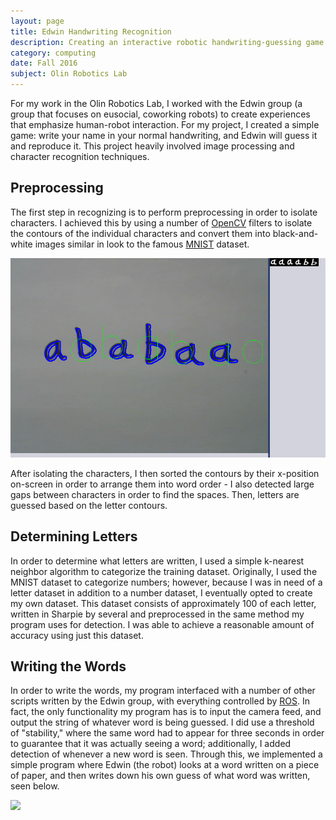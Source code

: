 ```yaml
---
layout: page
title: Edwin Handwriting Recognition
description: Creating an interactive robotic handwriting-guessing game.
category: computing
date: Fall 2016
subject: Olin Robotics Lab
---
```


For my work in the Olin Robotics Lab, I worked with the Edwin group (a group that focuses on eusocial, coworking robots) to create experiences that emphasize human-robot interaction. For my project, I created a simple game: write your name in your normal handwriting, and Edwin will guess it and reproduce it. This project heavily involved image processing and character recognition techniques.

## Preprocessing

The first step in recognizing is to perform preprocessing in order to isolate characters. I achieved this by using a number of [OpenCV](https://opencv.org/) filters to isolate the contours of the individual characters and convert them into black-and-white images similar in look to the famous [MNIST](http://yann.lecun.com/exdb/mnist/) dataset.

<div class = "row uniform">
  <div class = "6u -3u">
    <span class = "image fit">
      <img src="images/chars.png">
    </span>
  </div>
</div>


After isolating the characters, I then sorted the contours by their x-position on-screen in order to arrange them into word order - I also detected large gaps between characters in order to find the spaces. Then, letters are guessed based on the letter contours.

## Determining Letters

In order to determine what letters are written, I used a simple k-nearest neighbor algorithm to categorize the training dataset. Originally, I used the MNIST dataset to categorize numbers; however, because I was in need of a letter dataset in addition to a number dataset, I eventually opted to create my own dataset. This dataset consists of approximately 100 of each letter, written in Sharpie by several and preprocessed in the same method my program uses for detection. I was able to achieve a reasonable amount of accuracy using just this dataset.

## Writing the Words

In order to write the words, my program interfaced with a number of other scripts written by the Edwin group, with everything controlled by [ROS](http://www.ros.org/). In fact, the only functionality my program has is to input the camera feed, and output the string of whatever word is being guessed. I did use a threshold of "stability," where the same word had to appear for three seconds in order to guarantee that it was actually seeing a word; additionally, I added detection of whenever a new word is seen. Through this, we implemented a simple program where Edwin (the robot) looks at a word written on a piece of paper, and then writes down his own guess of what word was written, seen below.

<div class = "row uniform">
  <div class = "6u -3u">
    <span class = "image fit">
      <img src="images/drawing.gif">
    </span>
  </div>
</div>
